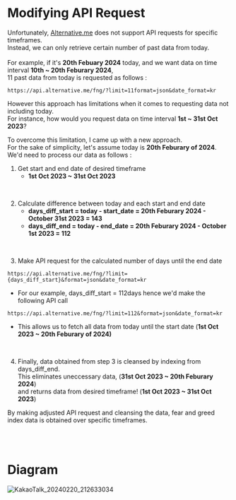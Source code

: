 # Modifying API Request
Unfortunately, [Alternative.me](https://alternative.me/crypto/fear-and-greed-index/#api) does not support API requests for specific timeframes. </br>
Instead, we can only retrieve certain number of past data from today.</br></br>
For example, if it's **20th Febuary 2024** today, and we want data on time interval **10th ~ 20th Feburary 2024**, </br>
11 past data from today is requested as follows : 
```
https://api.alternative.me/fng/?limit=11format=json&date_format=kr
```

However this approach has limitations when it comes to requesting data not including today. </br> 
For instance, how would you request data on time interval **1st ~ 31st Oct 2023**?

To overcome this limitation, I came up with a new approach. </br>
For the sake of simplicity, let's assume today is  **20th Feburary of 2024**. </br>
We'd need to process our data as follows :
1. Get start and end date of desired timeframe
   - **1st Oct 2023 ~ 31st Oct 2023**
</br>

2. Calculate difference between today and each start and end date
   - **days_diff_start = today - start_date = 20th Feburary 2024 - October 31st 2023  = 143**
   - **days_diff_end = today - end_date =  20th Feburary 2024 - October 1st 2023 = 112**
</br>

3. Make API request for the calculated number of days until the end date
```
https://api.alternative.me/fng/?limit={days_diff_start}&format=json&date_format=kr
```
- For our example, days_diff_start = 112days hence we'd make the following API call
```
https://api.alternative.me/fng/?limit=112&format=json&date_format=kr
```
- This allows us to fetch all data from today until the start date (**1st Oct 2023 ~ 20th Feburary of 2024)**
</br>


4. Finally, data obtained from step 3 is cleansed by indexing from days_diff_end. </br>
This eliminates uneccessary data, (**31st Oct 2023 ~ 20th Feburary 2024**) </br>
and returns data from desired timeframe! (**1st Oct 2023 ~ 31st Oct 2023**)

By making adjusted API request and cleansing the data, fear and greed index data is obtained over specific timeframes.




    

</br></br>

# Diagram
![KakaoTalk_20240220_212633034](https://github.com/juho-creator/Crypto_AlgoTrading/assets/72856990/b0472066-491a-4fe0-83af-c22a9aa2912b)



